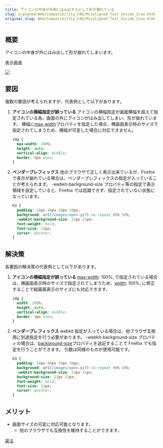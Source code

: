 ```yaml
---
title: アイコンの中身が外側にはみ出すなどして形が壊れている
slug: orphaned/Web/Compatibility_FAQ/Misaligned_Text_Inside_Icon.html
original_slug: Web/Compatibility_FAQ/Misaligned_Text_Inside_Icon.html
---
```

## 概要

アイコンの中身が外にはみ出して形が崩れてしまいます。

表示画面

![](https://mdn.mozillademos.org/files/9979/0103.jpg)

## 要因

複数の要因が考えられますが、代表例として以下があります。

1. **アイコンの横幅指定が誤っている**
    アイコンの横幅指定が画面横幅を超えて指定されている為、画面の外にアイコンがはみ出してしまい、形が崩れています。
    横幅に[max-width](/ja/docs/Web/CSS/max-width)プロパティを指定した場合、横画面表示時のサイズで指定されてしまうため、横幅が可変した場合に対応できません。

    ```css
    img {
      max-width: 100%;
      height: auto;
      vertical-align: middle;
      border: 0px none;
    }
    ```

2. **ベンダープレフィックス**
    他のブラウザで正しく表示出来ているが、Firefox で表示が崩れている場合は、ベンダープレフィックスの指定が入っていることが考えられます。
    \-webkit-background-size プロパティ等の指定で表示領域を設定していると、Firefox では認識できず、指定されていない状態になっています。

    ```css
    h3 {
      padding: 10px 40px 10px 10px;
      background: url(/images/open.gif) no-repeat 98% 50%;
      -webkit-background-size: 21px 21px;
      font-weight: bold;
      font-size: 12px;
      cursor: pointer;
    }
    ```

## 解決策

各要因の解決策の代表例として以下があります。

1. **アイコンの横幅指定が誤っている**
    [max-width](/ja/docs/Web/CSS/max-width): 100%; で指定されている場合は、横画面表示時のサイズで指定されてしまうため、[width](/ja/docs/Web/CSS/width): 100%; に修正することで縦画面表示のサイズにも対応できます。

    ```css
    img {
      width: 100%;
      height: auto;
      vertical-align: middle;
      border: 0px none;
    }
    ```

2. **ベンダープレフィックス**
    webkit 指定が入っている場合は、他ブラウザ互換用に別途指定を行う必要があります。
    \-webkit-background-size プロパティの場合は、[background-size](/ja/docs/Web/CSS/background-size)プロパティを追記することで Firefox でも指定を行うことができます。
    引数は同様のものが使用可能です。

    ```css
    h3 {
      padding: 10px 40px 10px 10px;
      background: url(/images/open.gif) no-repeat 98% 50%;
      -webkit-background-size: 21px 21px;
      background-size: 21px 21px;
      font-weight: bold;
      font-size: 12px;
      cursor: pointer;
    }
    ```

## メリット

- 画面サイズの可変に対応可能となります。
  - 他のブラウザでも互換性を維持することができます。

[戻る](/ja/docs/Web/Compatibility_FAQ)
